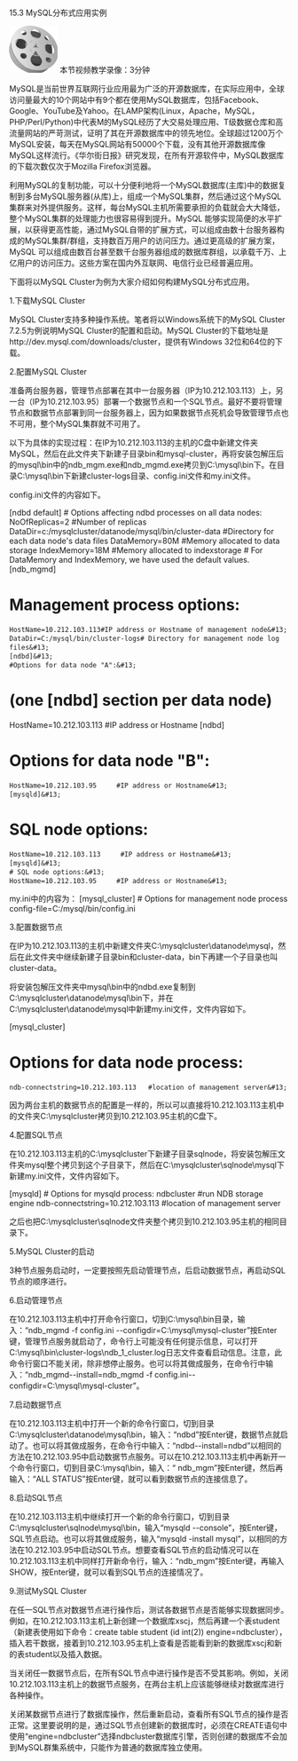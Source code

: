 ### 
  15.3 MySQL分布式应用实例


<img class="my_markdown" class="h-pic" src="../images/Figure-0388-273.jpg" style="width:87px;  height: 85px; "/> 本节视频教学录像：3分钟

MySQL是当前世界互联网行业应用最为广泛的开源数据库，在实际应用中，全球访问量最大的10个网站中有9个都在使用MySQL数据库，包括Facebook、Google、YouTube及Yahoo。在LAMP架构(Linux，Apache，MySQL，PHP/Perl/Python)中代表M的MySQL经历了大交易处理应用、T级数据仓库和高流量网站的严苛测试，证明了其在开源数据库中的领先地位。全球超过1200万个MySQL安装，每天在MySQL网站有50000个下载，没有其他开源数据库像MySQL这样流行。《华尔街日报》研究发现，在所有开源软件中，MySQL数据库的下载次数仅次于Mozilla Firefox浏览器。

利用MySQL的复制功能，可以十分便利地将一个MySQL数据库(主库)中的数据复制到多台MySQL服务器(从库)上，组成一个MySQL集群，然后通过这个MySQL集群来对外提供服务。这样，每台MySQL主机所需要承担的负载就会大大降低，整个MySQL集群的处理能力也很容易得到提升。MySQL 能够实现简便的水平扩展，以获得更高性能，通过MySQL自带的扩展方式，可以组成由数十台服务器构成的MySQL集群/群组，支持数百万用户的访问压力。通过更高级的扩展方案，MySQL 可以组成由数百台甚至数千台服务器组成的数据库群组，以承载千万、上亿用户的访问压力。这些方案在国内外互联网、电信行业已经普遍应用。

下面将以MySQL Cluster为例为大家介绍如何构建MySQL分布式应用。

1.下载MySQL Cluster

MySQL Cluster支持多种操作系统。笔者将以Windows系统下的MySQL Cluster 7.2.5为例说明MySQL Cluster的配置和启动。MySQL Cluster的下载地址是http://dev.mysql.com/downloads/cluster，提供有Windows 32位和64位的下载。

2.配置MySQL Cluster

准备两台服务器，管理节点部署在其中一台服务器（IP为10.212.103.113）上，另一台（IP为10.212.103.95）部署一个数据节点和一个SQL节点。最好不要将管理节点和数据节点部署到同一台服务器上，因为如果数据节点死机会导致管理节点也不可用，整个MySQL集群就不可用了。

以下为具体的实现过程：在IP为10.212.103.113的主机的C盘中新建文件夹MySQL，然后在此文件夹下新建子目录bin和mysql-cluster，再将安装包解压后的mysql\bin中的ndb_mgm.exe和ndb_mgmd.exe拷贝到C:\mysql\bin下。在目录C:\mysql\bin下新建cluster-logs目录、config.ini文件和my.ini文件。

config.ini文件的内容如下。

&#13;
    [ndbd default]&#13;
    # Options affecting ndbd processes on all data nodes:&#13;
    NoOfReplicas=2 #Number of replicas&#13;
    DataDir=c:/mysqlcluster/datanode/mysql/bin/cluster-data&#13;
    #Directory for each data node's data files&#13;
    DataMemory=80M  #Memory allocated to data storage&#13;
    IndexMemory=18M #Memory allocated to indexstorage&#13;
    # For DataMemory and IndexMemory, we have used the default values.&#13;
    [ndb_mgmd]&#13;
  # Management process options:&#13;
    HostName=10.212.103.113#IP address or Hostname of management node&#13;
    DataDir=C:/mysql/bin/cluster-logs# Directory for management node log files&#13;
    [ndbd]&#13;
    #Options for data node "A":&#13;
  # (one [ndbd] section per data node)&#13;
  HostName=10.212.103.113      #IP address or Hostname&#13;
   [ndbd]&#13;
  # Options for data node "B":&#13;
    HostName=10.212.103.95     #IP address or Hostname&#13;
    [mysqld]&#13;
   # SQL node options:&#13;
    HostName=10.212.103.113     #IP address or Hostname&#13;
    [mysqld]&#13;
    # SQL node options:&#13;
    HostName=10.212.103.95     #IP address or Hostname&#13;
   my.ini中的内容为：&#13;
   [mysql_cluster]&#13;
    # Options for management node process&#13;
   config-file=C:/mysql/bin/config.ini&#13;

3.配置数据节点

在IP为10.212.103.113的主机中新建文件夹C:\mysqlcluster\datanode\mysql，然后在此文件夹中继续新建子目录bin和cluster-data，bin下再建一个子目录也叫cluster-data。

将安装包解压文件夹中mysql\bin中的ndbd.exe复制到C:\mysqlcluster\datanode\mysql\bin下，并在C:\mysqlcluster\datanode\mysql中新建my.ini文件，文件内容如下。

&#13;
    [mysql_cluster]&#13;
  # Options for data node process:&#13;
    ndb-connectstring=10.212.103.113   #location of management server&#13;

因为两台主机的数据节点的配置是一样的，所以可以直接将10.212.103.113主机中的文件夹C:\mysqlcluster拷贝到10.212.103.95主机的C盘下。

4.配置SQL节点

在10.212.103.113主机的C:\mysqlcluster下新建子目录sqlnode，将安装包解压文件夹mysql整个拷贝到这个子目录下，然后在C:\mysqlcluster\sqlnode\mysql下新建my.ini文件，文件内容如下。

&#13;
    [mysqld]&#13;
    # Options for mysqld process:&#13;
    ndbcluster            #run NDB storage engine&#13;
    ndb-connectstring=10.212.103.113 #location of management server&#13;

之后也把C:\mysqlcluster\sqlnode文件夹整个拷贝到10.212.103.95主机的相同目录下。

5.MySQL Cluster的启动

3种节点服务启动时，一定要按照先启动管理节点，后启动数据节点，再启动SQL节点的顺序进行。

6.启动管理节点

在10.212.103.113主机中打开命令行窗口，切到C:\mysql\bin目录，输入：“ndb_mgmd -f config.ini --configdir=C:\mysql\mysql-cluster”按Enter键，管理节点服务就启动了，命令行上可能没有任何提示信息，可以打开C:\mysql\bin\cluster-logs\ndb_1_cluster.log日志文件查看启动信息。注意，此命令行窗口不能关闭，除非想停止服务。也可以将其做成服务，在命令行中输入：“ndb_mgmd--install=ndb_mgmd -f config.ini--configdir=C:\mysql\mysql-cluster”。

7.启动数据节点

在10.212.103.113主机中打开一个新的命令行窗口，切到目录C:\mysqlcluster\datanode\mysql\bin，输入：“ndbd”按Enter键，数据节点就启动了。也可以将其做成服务，在命令行中输入：“ndbd--install=ndbd”以相同的方法在10.212.103.95中启动数据节点服务。可以在10.212.103.113主机中再新开一个命令行窗口，切到目录C:\mysql\bin，输入：“ ndb_mgm”按Enter键，然后再输入：“ALL STATUS”按Enter键，就可以看到数据节点的连接信息了。

8.启动SQL节点

在10.212.103.113主机中继续打开一个新的命令行窗口，切到目录C:\mysqlcluster\sqlnode\mysql\bin，输入“mysqld --console”，按Enter键，SQL节点启动。也可以将其做成服务，输入“mysqld -install mysql”，以相同的方法在10.212.103.95中启动SQL节点。想要查看SQL节点的启动情况可以在10.212.103.113主机中同样打开新命令行，输入：“ndb_mgm”按Enter键，再输入SHOW，按Enter键，就可以看到SQL节点的连接情况了。

9.测试MySQL Cluster

在任一SQL节点对数据节点进行操作后，测试各数据节点是否能够实现数据同步。例如，在10.212.103.113主机上新创建一个数据库xscj，然后再建一个表student（新建表使用如下命令：create table student (id int(2)) engine=ndbcluster），插入若干数据，接着到10.212.103.95主机上查看是否能看到新的数据库xscj和新的表student以及插入数据。

当关闭任一数据节点后，在所有SQL节点中进行操作是否不受其影响。例如，关闭10.212.103.113主机上的数据节点服务，在两台主机上应该能够继续对数据库进行各种操作。

关闭某数据节点进行了数据库操作，然后重新启动，查看所有SQL节点的操作是否正常。这里要说明的是，通过SQL节点创建新的数据库时，必须在CREATE语句中使用“engine=ndbcluster”选择ndbcluster数据库引擎，否则创建的数据库不会加到MySQL群集系统中，只能作为普通的数据库独立使用。

